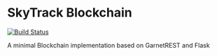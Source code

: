 # SkyTrack Blockchain
[![Build Status](https://travis-ci.org/OneTesseractInMultiverse/SkyTrack.svg?branch=master)](https://travis-ci.org/OneTesseractInMultiverse/SkyTrack)

A minimal Blockchain implementation based on GarnetREST and Flask
